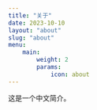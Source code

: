 ```yaml
---
title: "关于"
date: 2023-10-10
layout: "about"
slug: "about"
menu:
    main:
        weight: 2
        params: 
            icon: about
---
```


这是一个中文简介。